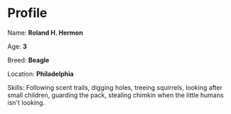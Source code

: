 # Profile

Name: **Roland H. Hermon**


Age: **3**



Breed: **Beagle**


Location: **Philadelphia**

Skills: Following scent trails, digging holes, treeing
squirrels, looking after small children, guarding the pack,
stealing chimkin when the little humans isn't looking.
